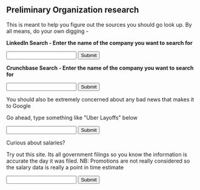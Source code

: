 ## Preliminary Organization research

<html>
<body>

<p>
This is meant to help you figure out the sources you should go look up. By all means, do your own digging - 

<p>
<p><b>LinkedIn Search - Enter the name of the company you want to search for</b></p>

<form target="_blank" action="https://www.linkedin.com/vsearch/p">
	<input name="keywords">
	<input type="submit">
</form>
</p>

<p>
<p><b>Crunchbase Search - Enter the name of the company you want to search for</b></p>
</p>

<form target="_blank" action="https://www.crunchbase.com/app/search">
	<input name="q">
	<input type="submit">
</form>

<p> You should also be extremely concerned about any bad news that makes it to Google </p>

<p> Go ahead, type something like "Uber Layoffs" below</p>
<form target="_blank" action="https://www.google.com/&tbm=nws">
	<input name="q">
	<input type="submit">
</form>



<p> Curious about salaries? </p>
<p> Try out this site. Its all government filings so you know the information is accurate the day it was filed. 
NB: Promotions are not really considered so the salary data is really a point in time estimate</p>
<form target="_blank" action="http://h1bdata.info/index.php">
	<input name="em">
	<input type="submit">

</body>
</html>
